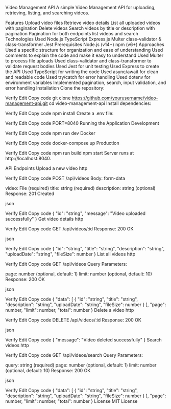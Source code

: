 Video Management API
A simple Video Management API for uploading, retrieving, listing, and searching videos.

Features
Upload video files
Retrieve video details
List all uploaded videos with pagination
Delete videos
Search videos by title or description with pagination
Pagination for both endpoints list videos and search
Technologies Used
Node.js
TypeScript
Express.js
Multer
class-validator & class-transformer
Jest
Prerequisites
Node.js (v14+)
npm (v6+)
Approaches
Used a specific structure for organization and ease of understanding
Used comments to explain the code and make it easy to understand
Used Multer to process file uploads
Used class-validator and class-transformer to validate request bodies
Used Jest for unit testing
Used Express to create the API
Used TypeScript for writing the code
Used async/await for clean and readable code
Used try/catch for error handling
Used dotenv for environment variables
Implemented pagination, search, input validation, and error handling
Installation
Clone the repository:

Verify
Edit
Copy code
git clone https://github.com/yourusername/video-management-api.git
cd video-management-api
Install dependencies:

Verify
Edit
Copy code
npm install
Create a .env file:

Verify
Edit
Copy code
PORT=8040
Running the Application
Development

Verify
Edit
Copy code
npm run dev
Docker

Verify
Edit
Copy code
docker-compose up
Production

Verify
Edit
Copy code
npm run build
npm start
Server runs at http://localhost:8040.

API Endpoints
Upload a new video
http

Verify
Edit
Copy code
POST /api/videos
Body: form-data

video: File (required)
title: string (required)
description: string (optional)
Response: 201 Created

json

Verify
Edit
Copy code
{
  "id": "string",
  "message": "Video uploaded successfully"
}
Get video details
http

Verify
Edit
Copy code
GET /api/videos/:id
Response: 200 OK

json

Verify
Edit
Copy code
{
  "id": "string",
  "title": "string",
  "description": "string",
  "uploadDate": "string",
  "fileSize": number
}
List all videos
http

Verify
Edit
Copy code
GET /api/videos
Query Parameters:

page: number (optional, default: 1)
limit: number (optional, default: 10)
Response: 200 OK

json

Verify
Edit
Copy code
{
  "data": [
    {
      "id": "string",
      "title": "string",
      "description": "string",
      "uploadDate": "string",
      "fileSize": number
    }
  ],
  "page": number,
  "limit": number,
  "total": number
}
Delete a video
http

Verify
Edit
Copy code
DELETE /api/videos/:id
Response: 200 OK

json

Verify
Edit
Copy code
{
  "message": "Video deleted successfully"
}
Search videos
http

Verify
Edit
Copy code
GET /api/videos/search
Query Parameters:

query: string (required)
page: number (optional, default: 1)
limit: number (optional, default: 10)
Response: 200 OK

json

Verify
Edit
Copy code
{
  "data": [
    {
      "id": "string",
      "title": "string",
      "description": "string",
      "uploadDate": "string",
      "fileSize": number
    }
  ],
  "page": number,
  "limit": number,
  "total": number
}
License
MIT License

